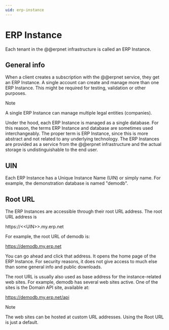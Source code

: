 ```yaml
---
uid: erp-instance
---
```

# ERP Instance

Each tenant in the @@erpnet infrastructure is called an ERP Instance.

## General info

When a client creates a subscription with the @@erpnet service, they get an ERP Instance.
A single account can create and manage more than one ERP Instance.
This might be required for testing, validation or other purposes.

> [!NOTE]
> A single ERP Instance can manage multiple legal entities (companies).

Under the hood, each ERP Instance is managed as a single database.
For this reason, the terms ERP Instance and database are sometimes used interchangeably.
The proper term is ERP Instance, since this is more abstract and not related to any underlying technology.
The ERP Instances are provided as a service from the @@erpnet infrastructure and the actual storage is undistinguishable to the end user.

## UIN

Each ERP Instance has a Unique Instance Name (UIN) or simply name.
For example, the demonstration database is named "demodb".

## Root URL

The ERP Instances are accessible through their root URL address.
The root URL address is

https://<\<UIN\>>.my.erp.net

For example, the root URL of demodb is:

<https://demodb.my.erp.net>

You can go ahead and click that address.
It opens the home page of the ERP Instance.
For security reasons, it does not give access to much else than some general info and public downloads.

The root URL is usually also used as base address for the instance-related web sites. For example, demodb has several web sites active. One of the sites is the Domain API site, available at:

<https://demodb.my.erp.net/api>

> [!NOTE]
> The web sites can be hosted at custom URL addresses. Using the Root URL is just a default.

